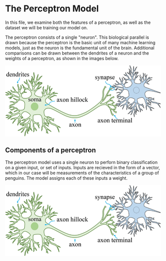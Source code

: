 # **The Perceptron Model**

In this file, we examine both the features of a perceptron, as well as the dataset we will be training our model on. 

The perceptron consists of a single "neuron". This biological parallel is drawn because the perceptron is the basic unit of many machine learning models, just as the neuron is the fundamental unit of the brain. Additional comparisons can be drawn between the dendrites of a neuron and the weights of a perceptron, as shown in the images below.

![Graphical representation of a neuron](neuron_diagram.png)

## Components of a perceptron

The perceptron model uses a single neuron to perforn binary classification on a given input, or set of inputs. Inputs are recieved in the form of a vector, which in our case will be measurements of the characteristics of a group of penguins. The model assigns each of these inputs a weight.

![Graphical representation of a neuron](neuron_diagram.png)
